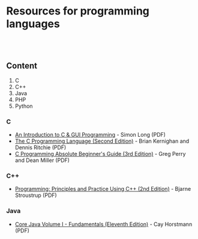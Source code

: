 # Resources for programming languages
<br><br>

<!-- If you are adding resources for a new language, also add it to the content section -->
<!-- Please keep the alphabetical order -->

## Content
1.  C
2.  C++
3.  Java
4.  PHP
5.  Python

### C
- [An Introduction to C & GUI Programming](https://www.raspberrypi.org/magpi-issues/C_GUI_Programming.pdf) - Simon Long (PDF)
- [The C Programming Language (Second Edition)](http://cslabcms.nju.edu.cn/problem_solving/images/c/cc/The_C_Programming_Language_%282nd_Edition_Ritchie_Kernighan%29.pdf) - Brian Kernighan and Dennis Ritchie (PDF)
- [C Programming Absolute Beginner's Guide (3rd Edition)](https://usermanual.wiki/Pdf/CProgrammingAbsoluteBeginnersGuide3rdEditio.424140197.pdf) - Greg Perry and Dean Miller (PDF)

### C++
- [Programming: Principles and Practice Using C++ (2nd Edition)](https://dl.icdst.org/pdfs/files3/fef0590f02fa06bb42cba558fbc9e51c.pdf) - Bjarne Stroustrup (PDF)

### Java
- [Core Java Volume I - Fundamentals (Eleventh Edition)](https://github.com/deyou123/corejava/blob/master/Prentice.Hall.Core.Java.Volume.I.Fundamentals.11th.Edition.pdf) - Cay Horstmann (PDF)